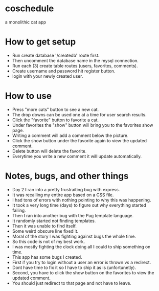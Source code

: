 # coschedule
a monolithic cat app

# How to get setup

  - Run create database '/createdb' route first.
  - Then uncomment the database name in the mysql connection.
  - Run each (3) create table routes (users, favorites, comments).
  - Create username and password hit register button.
  - login with your newly created user.
  
# How to use
  - Press "more cats" button to see a new cat.
  - The drop downs can be used one at a time for user search results.
  - Click the "favorite" button to favorite a cat.
  - Under favorites the "show" button will bring you to the favorites show page.
  - Writing a comment will add a comment below the picture.
  - Click the show button under the favorite again to view the updated comment.
  - Delete button will delete the favorite.
  - Everytime you write a new comment it will update automatically.
  
 # Notes, bugs, and other things
  - Day 2 I ran into a pretty frustraiting bug with express.
  - It was recalling my entire app based on a CSS file.
  - I had tons of errors with nothing pointing to why this was happening.
  - It took a very long time (days) to figure out why everything started failing.
  - Then I ran into another bug with the Pug template language.
  - It randomly started not finding templates.
  - Then it was unable to find itself. 
  - Some weird obscure line fixed it.
  - Moral of the story I was fighting against bugs the whole time.
  - So this code is not of my best work.
  - I was mostly fighting the clock doing all I could to ship something on time.
  - This app has some bugs I created.
  - First if you try to login without a user an error is thrown vs a redirect.
  - Dont have time to fix it so I have to ship it as is (unfortunetly). 
  - Second, you have to click the show button on the favorites to view the updated comment.
  - You should just redirect to that page and not have to leave.
  
